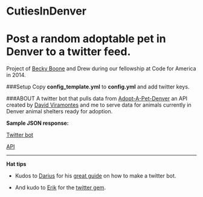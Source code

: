 CutiesInDenver
==============

# Post a random adoptable pet in Denver to a twitter feed.

Project of [Becky Boone](https://github.com/boonrs) and Drew during our fellowship at Code for America in 2014.

###Setup
Copy  **config_template.yml** to **config.yml** and add twitter keys.

###ABOUT
A twitter bot that pulls data from [Adopt-A-Pet-Denver](https://github.com/dviramontes/Adopt-a-Pet-Denver) an API created by [David Viramontes](https://github.com/dviramontes/) and me to serve data for animals currently in Denver animal shelters ready for adoption.

**Sample JSON response:** 

[Twitter bot](http://twitter.com/CutiesInDenver)

[API](http://adopt-a-pet-denver.herokuapp.com/api)

-----------------------

**Hat tips**

* Kudos to [Darius](https://github.com/dariusk) for his [great guide](http://tinysubversions.com/2013/09/how-to-make-a-twitter-bot/) on how to make a twitter bot. 

* And kudo to [Erik](https://github.com/sferik/) for the [twitter gem](https://github.com/sferik/twitter). 
